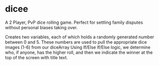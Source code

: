 # dicee
A 2 Player, PvP dice rolling game. Perfect for settling family disputes without personal biases taking over.

Creates two variables, each of which holds a randomly generated number between 0 and 5.
These numbers are used to pull the appropriate dice images (1-6) from our diceArray
Using If/Else If/Else logic, we determine who, if anyone, has the higher roll, and then we indicate the winner at the top of the screen with title text.
